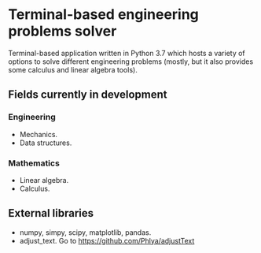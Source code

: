 # Terminal-based engineering problems solver
Terminal-based application written in Python 3.7 which hosts a variety of options to solve different engineering problems (mostly, but it also provides some calculus and linear algebra tools).

## Fields currently in development
### Engineering
- Mechanics.
- Data structures.

### Mathematics 
- Linear algebra.
- Calculus.

## External libraries
- numpy, simpy, scipy, matplotlib, pandas.
- adjust_text. Go to https://github.com/Phlya/adjustText
